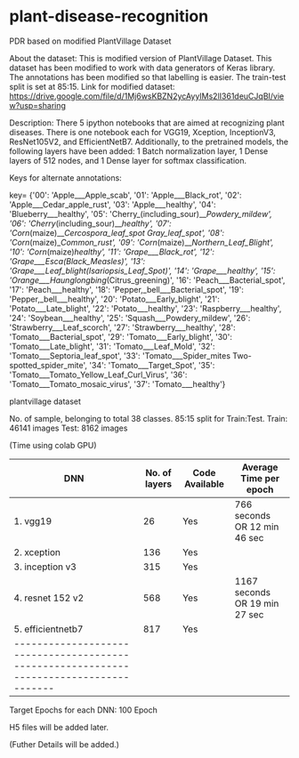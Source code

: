 # plant-disease-recognition
PDR based on modified PlantVillage Dataset


About the dataset:
This is modified version of PlantVillage Dataset.
This dataset has been modified to work with data generators of Keras library.
The annotations has been modified so that labelling is easier. 
The train-test split is set at 85:15.
Link for modified dataset: https://drive.google.com/file/d/1Mj6wsKBZN2ycAyyIMs2lI361deuCJqBI/view?usp=sharing

Description:
There 5 ipython notebooks that are aimed at recognizing plant diseases. There is one notebook each for VGG19, Xception, InceptionV3, ResNet105V2, and EfficientNetB7. Additionally, to the pretrained models, the following layers have been added: 1 Batch normalization layer, 1 Dense layers of 512 nodes, and 1 Dense layer for softmax classification.

Keys for alternate annotations:

key= {'00': 'Apple___Apple_scab', '01': 'Apple___Black_rot', '02': 'Apple___Cedar_apple_rust', '03': 'Apple___healthy', '04': 'Blueberry___healthy', '05': 'Cherry_(including_sour)___Powdery_mildew', '06': 'Cherry_(including_sour)___healthy', '07': 'Corn_(maize)___Cercospora_leaf_spot Gray_leaf_spot', '08': 'Corn_(maize)___Common_rust_', '09': 'Corn_(maize)___Northern_Leaf_Blight', '10': 'Corn_(maize)___healthy', '11': 'Grape___Black_rot', '12': 'Grape___Esca_(Black_Measles)', '13': 'Grape___Leaf_blight_(Isariopsis_Leaf_Spot)', '14': 'Grape___healthy', '15': 'Orange___Haunglongbing_(Citrus_greening)', '16': 'Peach___Bacterial_spot', '17': 'Peach___healthy', '18': 'Pepper,_bell___Bacterial_spot', '19': 'Pepper,_bell___healthy', '20': 'Potato___Early_blight', '21': 'Potato___Late_blight', '22': 'Potato___healthy', '23': 'Raspberry___healthy', '24': 'Soybean___healthy', '25': 'Squash___Powdery_mildew', '26': 'Strawberry___Leaf_scorch', '27': 'Strawberry___healthy', '28': 'Tomato___Bacterial_spot', '29': 'Tomato___Early_blight', '30': 'Tomato___Late_blight', '31': 'Tomato___Leaf_Mold', '32': 'Tomato___Septoria_leaf_spot', '33': 'Tomato___Spider_mites Two-spotted_spider_mite', '34': 'Tomato___Target_Spot', '35': 'Tomato___Tomato_Yellow_Leaf_Curl_Virus', '36': 'Tomato___Tomato_mosaic_virus', '37': 'Tomato___healthy'}

plantvillage dataset

No. of sample, belonging to total 38 classes. 85:15 split for Train:Test.
Train: 46141 images
Test:  8162 images

(Time using colab GPU)

|      DNN	       | No. of layers | Code Available |      Average Time per epoch       |
|------------------|---------------|----------------|-----------------------------------|
|1. vgg19		 |	 26	     |	Yes	    |  766 seconds OR   12 min 46 sec   |
|2. xception	 |     136	     |      Yes       |                                   |
|3. inception v3   |     315       |      Yes       |                                   |
|4. resnet 152 v2	 |	 568       |      Yes	    |	 1167 seconds  OR  19 min 27 sec  |
|5. efficientnetb7 |     817       |      Yes       |    	                            |
|---------------------------------------------------------------------------------------|

Target Epochs for each DNN: 100 Epoch

H5 files will be added later.

(Futher Details will be added.)
